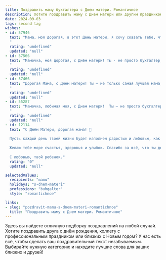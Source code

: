 ```yaml
---
title: Поздравить маму бухгалтера с Днем матери. Романтичное
description: Хотите поздравить маму с Днем матери или другим праздником? Наш ИИ создаст незабываемое поздравление, а вы обязательно выделитесь среди других.  
date: 2024-09-03
tags: second tag
wishes:
- id: 57946
  text: "Мама, моя дорогая, в этот День матери, я хочу сказать тебе, что ты - мое солнышко, моя звезда, мой компас в жизни. Ты –  не просто бухгалтер, а настоящий волшебник,  твои умелые руки умеют творить чудеса, превращая цифры в гармоничный мир стабильности и достатка.  Твоя любовь и забота –  самые ценные сокровища, которые я ношу в своем сердце. Пусть каждый день дарит тебе радость, а твоя жизнь будет полна любви, улыбок и процветания!
  "
  rating: "undefined"
  updated: "null"
- id: 57566
  text: "Мамочка, моя дорогая, с Днём матери! Ты - не просто бухгалтер, ты — хранительница нашего уютного мира, мастер счета, за которым скрывается бесконечная любовь и забота. Пусть твоя работа всегда приносит радость, а наши сердца — только благодарность за твою неоценимую заботу.
  "
  rating: "undefined"
  updated: "null"
- id: 57466
  text: "Дорогая Мама, с Днем матери! Ты – не только самая лучшая мама, но и удивительный бухгалтер, который с такой же любовью и точностью ведёт свои дела, как и нашу семью. Твоя забота – это моя опора, твой профессионализм – пример для подражания. Спасибо за все!
  "
  rating: "undefined"
  updated: "null"
- id: 55287
  text: "Мамочка, любимая моя, с Днем матери!  Ты – не просто бухгалтер, ты – хранительница нашей семейной истории,  проводник любви и тепла. Спасибо за твою нежную заботу, за твои надежные плечи, где всегда можно найти поддержку.  Ты – самая яркая и прекрасная звезда на нашем небосклоне.  С любовью и восхищением, твой ребенок!
  "
  rating: "undefined"
  updated: "null"
- id: 12114
  text: "С Днём Матери, дорогая мама! 🌹
  
  Пусть каждый день твоей жизни будет наполнен радостью и любовью, как ты наполняешь нашу семью своим теплом и заботой. Твоя мудрость и профессионализм в бухгалтерии всегда вдохновляют меня. Ты – моя опора и пример для подражания.
  
  Желаю тебе море счастья, здоровья и улыбок. Спасибо за всё, что ты делаешь для нас. Ты неповторима и бесценна!
  
  С любовью, твой ребенок."
  rating: "0"
  updated: "null"

selectedValues:
  recipients: "mamu"
  holidays: "s-dnem-materi"
  professions: "buhgalter"
  style: "romantichnoe"

links:
- slug: "pozdravit-mamu-s-dnem-materi-romantichnoe"
  title: "Поздравить маму с Днем матери. Романтичное"
---
```


Здесь вы найдете отличную подборку поздравлений на любой случай. 
Хотите поздравить друга с днём рождения, коллегу с профессиональным праздником или близких с Новым годом? У нас есть всё, чтобы сделать ваш поздравительный текст незабываемым. Выбирайте нужную категорию и находите лучшие слова для ваших близких и друзей!
